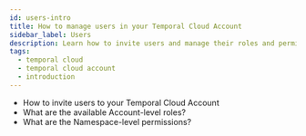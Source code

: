 ```yaml
---
id: users-intro
title: How to manage users in your Temporal Cloud Account
sidebar_label: Users
description: Learn how to invite users and manage their roles and permissions.
tags:
  - temporal cloud
  - temporal cloud account
  - introduction
---
```


- How to invite users to your Temporal Cloud Account
- What are the available Account-level roles?
- What are the Namespace-level permissions?
